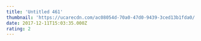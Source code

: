 ```yaml
---
title: 'Untitled 461'
thumbnail: 'https://ucarecdn.com/ac08054d-70a0-47d0-9439-3ced13b1fda0/'
date: 2017-12-11T15:03:35.000Z
rating: 2
---
```

